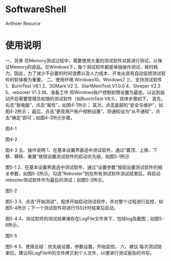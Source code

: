 # SoftwareShell
Anthoer Resurce
# 使用说明
一、背景
在Memory测试过程中，需要使用大量的测试软件对其进行测试，以保证Memory的良品。在Windows下，每个测试软件都是单独操作测试，耗时耗力，因此，为了减少不必要的时间浪费以及人力成本，开发出具有自动监控测试软件的软体极为重要。
二、使用环境
Windows10、Windows7
三、支持测试软件
1、BurinTest V8.1
2、3DMark V2
3、StartMemTest  V1.0.0
4、Sleeper V2.3
5、rebooter V1.3
四、准备工作
将Windows账户控制权限设置为最低，以达到自动开启需要管理员权限的测试软件（如BunrinTest V8.1），具体步骤如下。
首先，右击“我电脑”，点击“属性”，如图4-1所示；
其次，点击底部的“安全与维护”，如图4-2所示；
最后，点击“更改用户账户控制设置”，将通知设为“从不通知”，点击“确定”即可；如图4-3所示步骤。

图4-1

图4-2

图4-3
五、操作说明
1、在基本设置界面选中测试软件，通过“置顶、上移、下移、移除、重置”按钮设置测试软件的启动优先级，如图5-1所示

图5-1
2、在基本设置界面选中测试软件，通过“设置参数”按钮设置测试软件的相关参数，如图5-2所示。勾选“Rebooter”则在所有测试软件测试结束后，将启动rebooter测试软件作为最后的测试；如图5-3所示。

图5-2

图5-3
3、点击“开始测试”，程序开始启动测试软件，并对整个过程进行监控，如图5-4所示；下一个测试软件将进行15S计时结束后启动。

图5-4
4、测试软件的测试结果保存在LogFile文件夹下，包括log及截图；如图5-6所示。

图5-5

图5-6
5、使用总结：优先级设置，参数设置，开始监控。
六、建议
每次测试结束后，建议将LogFile中的文件拷贝到个人文件，以便进行测试报告的书写。
